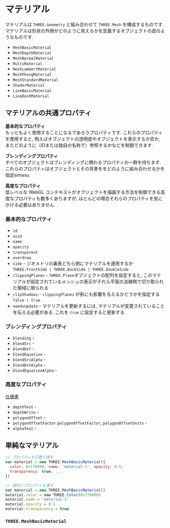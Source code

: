 # マテリアル
マテリアルは `THREE.Geometry` と組み合わせて `THREE.Mesh` を構成するものです.<br>
マテリアルは形状の外側がどのように見えるかを定義するオブジェクトの皮のようなものです.

- `MeshBasicMaterial`
- `MeshDepthMaterial`
- `MeshNormalMaterial`
- `MultiMaterial`
- `MeshLambertMaterial`
- `MeshPhongMaterial`
- `MeshStandardMaterial`
- `ShaderMaterial`
- `LineBasicMaterial`
- `LineDashMaterial`

## マテリアルの共通プロパティ

__基本的なプロパティ__<br>
もっともよく使用することになるであろうプロパティです.
これらのプロパティを使用すると, 例えばオブジェクトの透明度やオブジェクトを表示するか否か, またどのように（IDまたは独自の名称で）参照するかなどを制御できます.

__ブレンディングプロパティ__<br>
すべてのオブジェクトはブレンディングに関わるプロパティの一群を持ちます.
これらのプロパティはオブジェクトとその背景ををどのように組み合わせるかを指定simasu.

__高度なプロパティ__<br>
低レベルな WebGL コンテキストがオブジェクトを描画する方法を制御できる高度なプロパティも数多くありますが,
ほとんどの場合それらのプロパティを気にかける必要はありません.

### 基本的なプロパティ

- `id`
- `uuid`
- `name`
- `opacity`
- `transparent`
- `overdraw`
- `side` - ジオメトリの裏表どちら側にマテリアルを適用するか `THREE.FrontSide | THREE.BackSide | THREE.DoubleSide`
- `clippingPlanes` - `THREE.Plane`オブジェクトの配列を設定すると, このマテリアルが設定されているメッシュの表示がそれら平面の法線側で切り取られた領域に限られる
- `clipShadows` - `clippingPlanes` が影にも影響を与えるかどうかを指定する `false | true`
- `needsUpdate` - マテリアルを更新するには, マテリアルが変更されていることを伝える必要がある. これを `true` に設定すると更新する

### ブレンディングプロパティ

- `blending` - 
- `blendSrc` - 
- `blendDst` - 
- `blendEquation` - 
- `blendSrcAlpha` - 
- `blendDstAlpha` - 
- `blendEquationAlpha` - 

### 高度なプロパティ
[仕様書](https://www.khronos.org/registry/OpenGL/specs/es/2.0/es_full_spec_2.0.pdf)

- `depthTest` - 
- `depthWrite` - 
- `polygonOffset` - 
- `polygonOffsetFactor` `polygonOffsetFactor`, `polygonOffsetUnits` - 
- `alphaTest` - 

## 単純なマテリアル

```js
// プロパティを引数で渡す
var material = new THREE.MeshBasicMaterial({
  color: 0xff0000, name: 'material-1', opacity: 0.5,
  transparency: true, ...
})

// 個別にプロパティを渡す
var material = new THREE.MeshBasicMaterial()
material.color = new THREE.Color(0xff0000)
material.name = 'material-1'
material.opacity = 0.5
material.transparency = true
```

### `THREE.MeshBasicMaterial`

